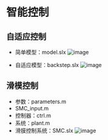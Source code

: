 # 智能控制
## 自适应控制
- 简单模型：model.slx
 ![image](https://github.com/Mousikar/Robotics/assets/103837402/bf9d4040-0ded-42d9-9aba-3d3288c8d33f)

- 自适应模型：backstep.slx
 ![image](https://github.com/Mousikar/Robotics/assets/103837402/64ed286e-21fa-4bad-a780-52ec4e55347c)

## 滑模控制
- 参数：parameters.m
- SMC_input.m
- 控制器：ctrl.m
- 系统：plant.m
- 滑膜控制系统：SMC.slx
![image](https://github.com/Mousikar/Robotics/assets/103837402/00275d25-c5b2-48b7-8e98-d8befdee6cab)
